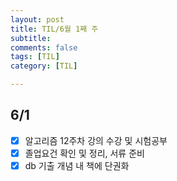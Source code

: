 ```yaml
---
layout: post
title: TIL/6월 1째 주 
subtitle: 
comments: false
tags: [TIL]
category: [TIL]

---
```

## 6/1
- [x] 알고리즘 12주차 강의 수강 및 시험공부
- [x] 졸업요건 확인 및 정리, 서류 준비
- [x] db 기출 개념 내 책에 단권화
